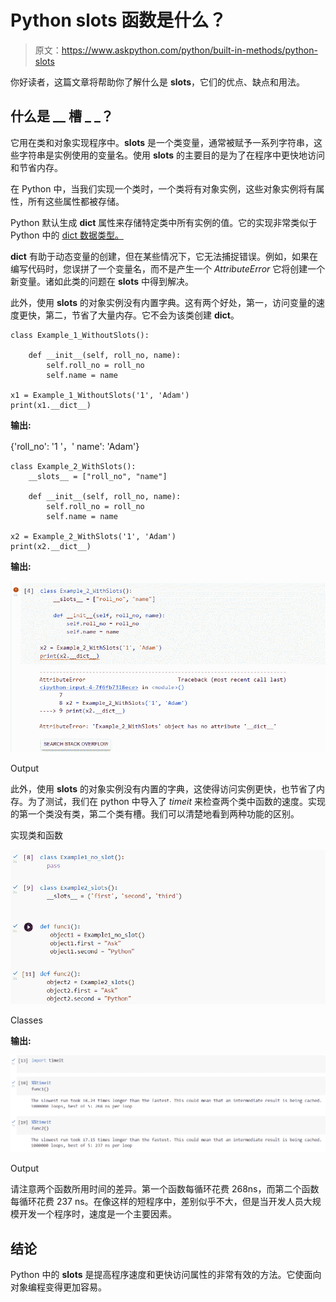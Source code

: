 # Python __slots__ 函数是什么？

> 原文：<https://www.askpython.com/python/built-in-methods/python-slots>

你好读者，这篇文章将帮助你了解什么是 __slots__，它们的优点、缺点和用法。

## 什么是 __ 槽 _ _？

它用在类和对象实现程序中。__slots__ 是一个类变量，通常被赋予一系列字符串，这些字符串是实例使用的变量名。使用 __slots__ 的主要目的是为了在程序中更快地访问和节省内存。

在 Python 中，当我们实现一个类时，一个类将有对象实例，这些对象实例将有属性，所有这些属性都被存储。

Python 默认生成 __dict__ 属性来存储特定类中所有实例的值。它的实现非常类似于 Python 中的 [dict 数据类型。](https://www.askpython.com/python/dictionary/python-dictionary-dict-tutorial)

__dict__ 有助于动态变量的创建，但在某些情况下，它无法捕捉错误。例如，如果在编写代码时，您误拼了一个变量名，而不是产生一个 *AttributeError* 它将创建一个新变量。诸如此类的问题在 __slots__ 中得到解决。

此外，使用 __slots__ 的对象实例没有内置字典。这有两个好处，第一，访问变量的速度更快，第二，节省了大量内存。它不会为该类创建 __dict__。

```
class Example_1_WithoutSlots():

    def __init__(self, roll_no, name):
        self.roll_no = roll_no
        self.name = name

x1 = Example_1_WithoutSlots('1', 'Adam')
print(x1.__dict__) 

```

**输出:**

{'roll_no': '1 '，' name': 'Adam'}

```
class Example_2_WithSlots():
    __slots__ = ["roll_no", "name"]

    def __init__(self, roll_no, name):
        self.roll_no = roll_no
        self.name = name

x2 = Example_2_WithSlots('1', 'Adam')
print(x2.__dict__)

```

**输出:**

![Screenshot 576](img/a64a66b0b5986240f3dc42aadc054b3a.png)

Output

此外，使用 __slots__ 的对象实例没有内置的字典，这使得访问实例更快，也节省了内存。为了测试，我们在 python 中导入了 *timeit* 来检查两个类中函数的速度。实现的第一个类没有类，第二个类有槽。我们可以清楚地看到两种功能的区别。

实现类和函数

![Classes](img/31e582c45dcfe637a6c6167244bc83c2.png)

Classes

**输出:**

![Screenshot 581](img/b506039a2cf9239971aa175a2c85e8bb.png)

Output

请注意两个函数所用时间的差异。第一个函数每循环花费 268ns，而第二个函数每循环花费 237 ns。在像这样的短程序中，差别似乎不大，但是当开发人员大规模开发一个程序时，速度是一个主要因素。

## 结论

Python 中的 __slots__ 是提高程序速度和更快访问属性的非常有效的方法。它使面向对象编程变得更加容易。